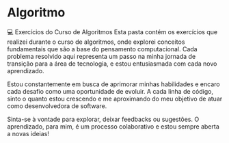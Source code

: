 # Algoritmo
💻 Exercícios do Curso de Algoritmos
Esta pasta contém os exercícios que realizei durante o curso de algoritmos, onde explorei conceitos fundamentais que são a base do pensamento computacional. Cada problema resolvido aqui representa um passo na minha jornada de transição para a área de tecnologia, e estou entusiasmada com cada novo aprendizado.

Estou constantemente em busca de aprimorar minhas habilidades e encaro cada desafio como uma oportunidade de evoluir. A cada linha de código, sinto o quanto estou crescendo e me aproximando do meu objetivo de atuar como desenvolvedora de software.

Sinta-se à vontade para explorar, deixar feedbacks ou sugestões. O aprendizado, para mim, é um processo colaborativo e estou sempre aberta a novas ideias!
